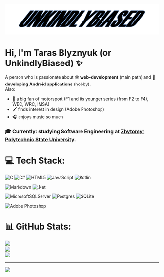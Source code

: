 ![Text Logo](assets/unkindly_biased_text_logo.png)

# Hi, I'm Taras Blyznyuk (or UnkindlyBiased) ✨

A person who is passionate about 🕸 **web-development** (main path) and 📱 **developing Android applications** (hobby).\
Also:
- 🏁 a big fan of motorsport (F1 and its younger series (from F2 to F4), WEC, WRC, IMSA)
- 🖌 finds interest in design (Adobe Photoshop)
- 🎧 enjoys music so much
### 🎓 Currently: studying Software Engineering at [Zhytomyr Polytechnic State University](https://ztu.edu.ua/).


# 💻 Tech Stack:
![C](https://img.shields.io/badge/c-%2300599C.svg?style=for-the-badge&logo=c&logoColor=white) ![C#](https://img.shields.io/badge/c%23-%23239120.svg?style=for-the-badge&logo=csharp&logoColor=white) ![HTML5](https://img.shields.io/badge/html5-%23E34F26.svg?style=for-the-badge&logo=html5&logoColor=white) ![JavaScript](https://img.shields.io/badge/javascript-%23323330.svg?style=for-the-badge&logo=javascript&logoColor=%23F7DF1E) ![Kotlin](https://img.shields.io/badge/kotlin-%237F52FF.svg?style=for-the-badge&logo=kotlin&logoColor=white) 

![Markdown](https://img.shields.io/badge/markdown-%23000000.svg?style=for-the-badge&logo=markdown&logoColor=white) ![.Net](https://img.shields.io/badge/.NET-5C2D91?style=for-the-badge&logo=.net&logoColor=white) 

![MicrosoftSQLServer](https://img.shields.io/badge/Microsoft%20SQL%20Server-CC2927?style=for-the-badge&logo=microsoft%20sql%20server&logoColor=white) ![Postgres](https://img.shields.io/badge/postgres-%23316192.svg?style=for-the-badge&logo=postgresql&logoColor=white) ![SQLite](https://img.shields.io/badge/sqlite-%2307405e.svg?style=for-the-badge&logo=sqlite&logoColor=white) 

![Adobe Photoshop](https://img.shields.io/badge/adobe%20photoshop-%2331A8FF.svg?style=for-the-badge&logo=adobe%20photoshop&logoColor=white)
# 📊 GitHub Stats:
![](https://github-readme-stats.vercel.app/api?username=UnkindlyBiased&theme=dark&hide_border=false&include_all_commits=false&count_private=false)<br/>
![](https://github-readme-streak-stats.herokuapp.com/?user=UnkindlyBiased&theme=dark&hide_border=false)<br/>
![](https://github-readme-stats.vercel.app/api/top-langs/?username=UnkindlyBiased&theme=dark&hide_border=false&include_all_commits=false&count_private=false&layout=compact)

---
[![](https://visitcount.itsvg.in/api?id=UnkindlyBiased&icon=0&color=0)](https://visitcount.itsvg.in)

<!-- Proudly created with GPRM ( https://gprm.itsvg.in ) -->
